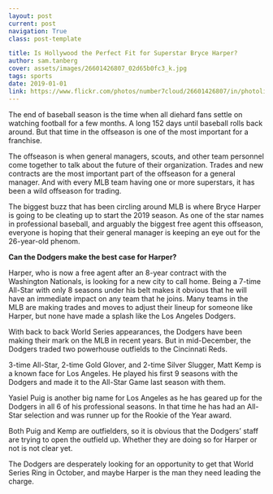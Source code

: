 ```yaml
---
layout: post
current: post
navigation: True
class: post-template

title: Is Hollywood the Perfect Fit for Superstar Bryce Harper?
author: sam.tanberg
cover: assets/images/26601426807_02d65b0fc3_k.jpg
tags: sports
date: 2019-01-01
link: https://www.flickr.com/photos/number7cloud/26601426807/in/photolist-GwFgpM-28193DJ-Juk4Fo-23XsKhE-Jbxd7z-29a8JWC
---
```

The end of baseball season is the time when all diehard fans settle on watching football for a few months. A long 152 days until baseball rolls back around. But that time in the offseason is one of the most important for a franchise.

The offseason is when general managers, scouts, and other team personnel come together to talk about the future of their organization. Trades and new contracts are the most important part of the offseason for a general manager. And with every MLB team having one or more superstars, it has been a wild offseason for trading.

The biggest buzz that has been circling around MLB is where Bryce Harper is going to be cleating up to start the 2019 season. As one of the star names in professional baseball, and arguably the biggest free agent this offseason, everyone is hoping that their general manager is keeping an eye out for the 26-year-old phenom.

<b>Can the Dodgers make the best case for Harper?</b>

Harper, who is now a free agent after an 8-year contract with the Washington Nationals, is looking for a new city to call home. Being a 7-time All-Star with only 8 seasons under his belt makes it obvious that he will have an immediate impact on any team that he joins. Many teams in the MLB are making trades and moves to adjust their lineup for someone like Harper, but none have made a splash like the Los Angeles Dodgers.

With back to back World Series appearances, the Dodgers have been making their mark on the MLB in recent years. But in mid-December, the Dodgers traded two powerhouse outfields to the Cincinnati Reds.

3-time All-Star, 2-time Gold Glover, and 2-time Silver Slugger, Matt Kemp is a known face for Los Angeles. He played his first 9 seasons with the Dodgers and made it to the All-Star Game last season with them.

Yasiel Puig is another big name for Los Angeles as he has geared up for the Dodgers in all 6 of his professional seasons. In that time he has had an All-Star selection and was runner up for the Rookie of the Year award.

Both Puig and Kemp are outfielders, so it is obvious that the Dodgers’ staff  are trying to open the outfield up. Whether they are doing so for Harper or not is not clear yet.

The Dodgers are desperately looking for an opportunity to get that World Series Ring in October, and maybe Harper is the man they need leading the charge.

